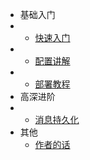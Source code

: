 *<!-- 白色的圆圈输入-就能出来 -->*

* 基础入门
* - [快速入门](fast.md)  
* - [配置讲解](config.md)
* - [部署教程](deploy.md)
* 高深进阶
* - [消息持久化](store.md) 
* 其他
  - [作者的话](read.md) 



